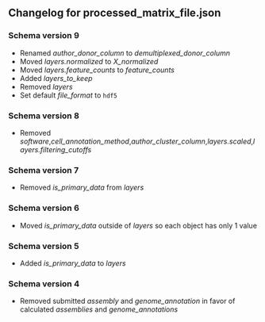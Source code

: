 ## Changelog for processed_matrix_file.json

### Schema version 9
* Renamed *author_donor_column* to *demultiplexed_donor_column*
* Moved *layers.normalized* to *X_normalized*
* Moved *layers.feature_counts* to *feature_counts*
* Added *layers_to_keep*
* Removed *layers*
* Set default *file_format* to `hdf5`

### Schema version 8
* Removed *software*,*cell_annotation_method*,*author_cluster_column*,*layers.scaled*,*layers.filtering_cutoffs*

### Schema version 7
* Removed *is_primary_data* from *layers*

### Schema version 6
* Moved *is_primary_data* outside of *layers* so each object has only 1 value

### Schema version 5
* Added *is_primary_data* to *layers*

### Schema version 4
* Removed submitted *assembly* and *genome_annotation* in favor of calculated *assemblies* and *genome_annotations*
